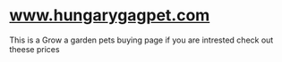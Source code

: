 # www.hungarygagpet.com
This is a Grow a garden pets buying page if you are intrested check out theese prices
